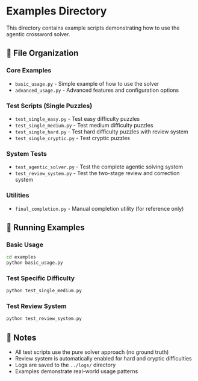 # Examples Directory

This directory contains example scripts demonstrating how to use the agentic crossword solver.

## 📁 File Organization

### Core Examples
- `basic_usage.py` - Simple example of how to use the solver
- `advanced_usage.py` - Advanced features and configuration options

### Test Scripts (Single Puzzles)
- `test_single_easy.py` - Test easy difficulty puzzles
- `test_single_medium.py` - Test medium difficulty puzzles  
- `test_single_hard.py` - Test hard difficulty puzzles with review system
- `test_single_cryptic.py` - Test cryptic puzzles

### System Tests
- `test_agentic_solver.py` - Test the complete agentic solving system
- `test_review_system.py` - Test the two-stage review and correction system

### Utilities
- `final_completion.py` - Manual completion utility (for reference only)

## 🚀 Running Examples

### Basic Usage
```bash
cd examples
python basic_usage.py
```

### Test Specific Difficulty
```bash
python test_single_medium.py
```

### Test Review System
```bash
python test_review_system.py
```

## 📝 Notes

- All test scripts use the pure solver approach (no ground truth)
- Review system is automatically enabled for hard and cryptic difficulties
- Logs are saved to the `../logs/` directory
- Examples demonstrate real-world usage patterns
